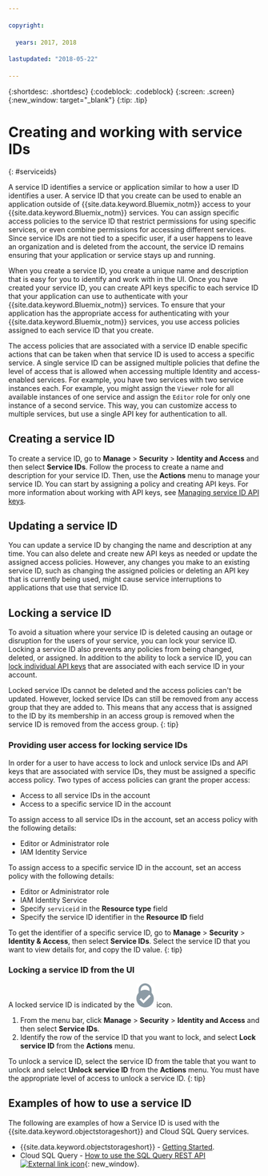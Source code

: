 ```yaml
---

copyright:

  years: 2017, 2018
  
lastupdated: "2018-05-22"

---
```


{:shortdesc: .shortdesc}
{:codeblock: .codeblock}
{:screen: .screen}
{:new_window: target="_blank"}
{:tip: .tip}

# Creating and working with service IDs
{: #serviceids}

A service ID identifies a service or application similar to how a user ID identifies a user. A service ID that you create can be used to enable an application outside of {{site.data.keyword.Bluemix_notm}} access to your {{site.data.keyword.Bluemix_notm}} services. You can assign specific access policies to the service ID that restrict permissions for using specific services, or even combine permissions for accessing different services. Since service IDs are not tied to a specific user, if a user happens to leave an organization and is deleted from the account, the service ID remains ensuring that your application or service stays up and running.

When you create a service ID, you create a unique name and description that is easy for you to identify and work with in the UI. Once you have created your service ID, you can create API keys specific to each service ID that your application can use to authenticate with your {{site.data.keyword.Bluemix_notm}} services. To ensure that your application has the appropriate access for authenticating with your {{site.data.keyword.Bluemix_notm}} services, you use access policies assigned to each service ID that you create. 

The access policies that are associated with a service ID enable specific actions that can be taken when that service ID is used to access a specific service. A single service ID can be assigned multiple policies that define the level of access that is allowed when accessing multiple Identity and access-enabled services. For example, you have two services with two service instances each. For example, you might assign the `Viewer` role for all available instances of one service and assign the `Editor` role for only one instance of a second service. This way, you can customize access to multiple services, but use a single API key for authentication to all.


## Creating a service ID

To create a service ID, go to **Manage** &gt; **Security** &gt; **Identity and Access** and then select **Service IDs**. Follow the process to create a name and description for your service ID. Then, use the **Actions** menu to manage your service ID. You can start by assigning a policy and creating API keys. For more information about working with API keys, see [Managing service ID API keys](/docs/iam/serviceid_keys.html#serviceidapikeys). 

## Updating a service ID

You can update a service ID by changing the name and description at any time. You can also delete and create new API keys as needed or update the assigned access policies. However, any changes you make to an existing service ID, such as changing the assigned policies or deleting an API key that is currently being used, might cause service interruptions to applications that use that service ID.

## Locking a service ID

To avoid a situation where your service ID is deleted causing an outage or disruption for the users of your service, you can lock your service ID. Locking a service ID also prevents any policies from being changed, deleted, or assigned. In addition to the ability to lock a service ID, you can [lock individual API keys](/docs/iam/serviceid_keys.html#lockkey) that are associated with each service ID in your account. 

Locked service IDs cannot be deleted and the access policies can't be updated. However, locked service IDs can still be removed from any access group that they are added to. This means that any access that is assigned to the ID by its membership in an access group is removed when the service ID is removed from the access group.
{: tip}

### Providing user access for locking service IDs

In order for a user to have access to lock and unlock service IDs and API keys that are associated with service IDs, they must be assigned a specific access policy. Two types of access policies can grant the proper access:

* Access to all service IDs in the account
* Access to a specific service ID in the account

To assign access to all service IDs in the account, set an access policy with the following details:

* Editor or Administrator role 
* IAM Identity Service

To assign access to a specific service ID in the account, set an access policy with the following details:

* Editor or Administrator role
* IAM Identity Service
* Specify `serviceid` in the **Resource type** field 
* Specify the service ID identifier in the **Resource ID** field

To get the identifier of a specific service ID, go to **Manage** > **Security** > **Identity & Access**, then select **Service IDs**. Select the service ID that you want to view details for, and copy the ID value.
{: tip}

### Locking a service ID from the UI

A locked service ID is indicated by the ![Locked icon](images/locked.svg "Locked") icon.

1. From the menu bar, click **Manage** &gt; **Security** &gt; **Identity and Access** and then select **Service IDs**.
2. Identify the row of the service ID that you want to lock, and select **Lock service ID** from the **Actions** menu.

To unlock a service ID, select the service ID from the table that you want to unlock and select **Unlock service ID** from the **Actions** menu. You must have the appropriate level of access to unlock a service ID.
{: tip}


## Examples of how to use a service ID

The following are examples of how a Service ID is used with the {{site.data.keyword.objectstorageshort}} and Cloud SQL Query services.

- {{site.data.keyword.objectstorageshort}} - [Getting Started](/docs/services/cloud-object-storage/getting-started-cli.html#getting-started-cli-).
- Cloud SQL Query - [How to use the SQL Query REST API ![External link icon](../icons/launch-glyph.svg)](https://www.youtube.com/embed/s6S4AdJItHk?rel=0){: new_window}.

